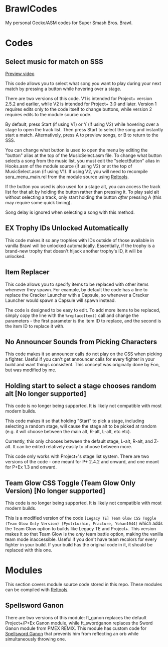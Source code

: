 # BrawlCodes
My personal Gecko/ASM codes for Super Smash Bros. Brawl.

# Codes

## Select music for match on SSS
[Preview video](https://youtu.be/u14dE9Y7ulA?si=5xMiXxSQ923qKUI_)

This code allows you to select what song you want to play during your next match by pressing a button while hovering over a stage.

There are two versions of this code. V1 is intended for Project+ version 2.5.2 and earlier, while V2 is intended for Project+ 3.0 and later. Version 1 requires edits only to the code itself to change buttons, while version 2 requires edits to the module source code.

By default, press Start (if using V1) or Y (if using V2) while hovering over a stage to open the track list. Then press Start to select the song and instantly start a match. Alternatively, press A to preview songs, or B to return to the SSS. 

You can change what button is used to open the menu by editing the "button" alias at the top of the MusicSelect.asm file. To change what button selects a song from the music list, you must edit the "selectButton" alias in Hooks.asm of the module source (if using V2) or  at the top of MusicSelect.asm (if using V1). If using V2, you will need to recompile sora_menu_main.rel from the module source using [Reltools](https://github.com/Sammi-Husky/reltools).

If the button you used is also used for a stage alt, you can access the track list for that alt by holding the button rather than pressing it. To play said alt without selecting a track, only start holding the button _after_ pressing A (this may require some quick timing).

Song delay is ignored when selecting a song with this method.

## EX Trophy IDs Unlocked Automatically
This code makes it so any trophies with IDs outside of those available in vanilla Brawl will be unlocked automatically. Essentially, if the trophy is a brand-new trophy that doesn't hijack another trophy's ID, it will be unlocked.

## Item Replacer
This code allows you to specify items to be replaced with other items whenever they spawn. For example, by default the code has a line to replace the Cracker Launcher with a Capsule, so whenever a Cracker Launcher would spawn a Capsule will spawn instead.

The code is designed to be easy to edit. To add more items to be replaced, simply copy the line with the `%replaceItem()` call and change the parameters - the first parameter is the item ID to replace, and the second is the item ID to replace it with.

## No Announcer Sounds from Picking Characters
This code makes it so announcer calls do not play on the CSS when picking a fighter. Useful if you can't get announcer calls for every fighter in your build and want things consistent. This concept was originally done by Eon, but was modified by me.

## Holding start to select a stage chooses random alt [No longer supported]
This code is no longer being supported. It is likely not compatible with most modern builds.

This code makes it so that holding "Start" to pick a stage, including selecting a random stage, will cause the stage alt to be picked at random (e.g. it will choose between the main alt, R-alt, L-alt, etc etc).

Currently, this only chooses between the default stage, L-alt, R-alt, and Z-alt. It can be edited relatively easily to choose between more.

This code only works with Project+'s stage list system. There are two versions of the code - one meant for P+ 2.4.2 and onward, and one meant for P+Ex 1.3 and onward.

## Team Glow CSS Toggle (Team Glow Only Version) [No longer supported]
This code is no longer being supported. It is likely not compatible with most modern builds.

This is a modified version of the code `[Legacy TE] Team Glow CSS Toggle (Team Glow Only Version) [PyotrLuzhin, Fracture, Yohan1044]` which adds the Team Glow option to builds like Legacy TE and Project+. This version makes it so that Team Glow is the _only_ team battle option, making the vanilla team mode inaccessible. Useful if you don't have team recolors for every fighter in your build. If your build has the original code in it, it should be replaced with this one.

# Modules
This section covers module source code stored in this repo. These modules can be compiled with [Reltools](https://github.com/Sammi-Husky/reltools).

## Spellsword Ganon
There are two versions of this module: ft_ganon replaces the default Project+/P+Ex Ganon module, while ft_swordganon replaces the Sword Ganon module from PMEX REMIX. This module has custom code for [Spellsword Ganon](https://gamebanana.com/mods/490270) that prevents him from reflecting an orb while simultaneously throwing one.
